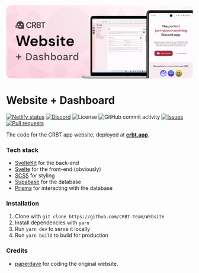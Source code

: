 ![CRBT Website + Dashboard](/.assets/readme-banner.png)

# Website + Dashboard

[![Netlify status](https://api.netlify.com/api/v1/badges/89d0a765-1a3c-460c-aed1-8638426e7e54/deploy-status)](https://app.netlify.com/sites/crbt/deploys)
[![Discord](https://img.shields.io/discord/995533040040292373?color=F27187&label=discord&logo=discord&logoColor=white)](https://discord.gg/AvwhNtsgAC)
![License](https://img.shields.io/github/license/CRBT-Team/Website?color=F27187)
![GitHub commit activity](https://img.shields.io/github/commit-activity/m/CRBT-Team/Website?color=F27187)
[![Issues](https://img.shields.io/github/issues/CRBT-Team/Website)](https://github.com/CRBT-Team/Website/issues)
[![Pull requests](https://img.shields.io/github/issues-pr/CRBT-Team/Website)](https://github.com/CRBT-Team/Website/pulls)

The code for the CRBT app website, deployed at **[crbt.app](https://crbt.app)**.

### Tech stack

- [SvelteKit](https://kit.svelte.dev) for the back-end
- [Svelte](https://svelte.dev) for the front-end (obviously)
- [SCSS](https://sass-lang.com) for styling
- [Supabase](https://supabase.com) for the database
- [Prisma](https://prisma.io) for interacting with the database

### Installation

1. Clone with `git clone https://github.com/CRBT-Team/Website`
2. Install dependencies with `yarn`
3. Run `yarn dev` to serve it locally
4. Run `yarn build` to build for production

### Credits

- [paperdave](https://github.com/paperdave) for coding the original website.
